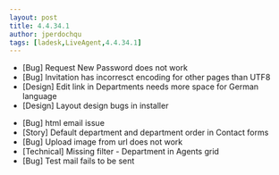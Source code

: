 ```yaml
---
layout: post
title: 4.4.34.1
author: jperdochqu
tags: [ladesk,LiveAgent,4.4.34.1]
---
```


- [Bug] Request New Password does not work
- [Bug] Invitation has incorresct encoding for other pages than UTF8
- [Design] Edit link in Departments needs more space for German language
- [Design] Layout design bugs in installer

<!--more-->

- [Bug] html email issue
- [Story] Default department and department order in Contact forms
- [Bug] Upload image from url does not work
- [Technical] Missing filter - Department in Agents grid
- [Bug] Test mail fails to be sent
